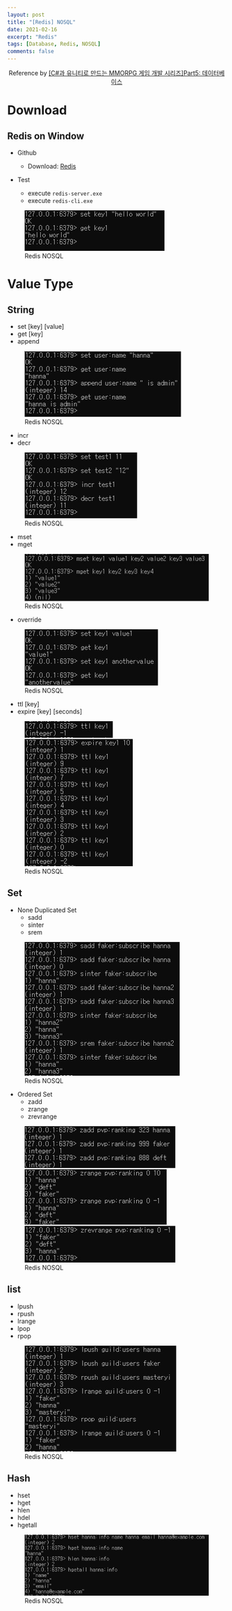 ```yaml
---
layout: post
title: "[Redis] NOSQL"
date: 2021-02-16
excerpt: "Redis"
tags: [Database, Redis, NOSQL]
comments: false
---
```


<center>Reference by <a href="https://www.inflearn.com/course/%EC%9C%A0%EB%8B%88%ED%8B%B0-MMORPG-%EA%B0%9C%EB%B0%9C-part5/dashboard">[C#과 유니티로 만드는 MMORPG 게임 개발 시리즈]Part5: 데이터베이스</a></center>

# Download

## Redis on Window
* Github
  - Download: <a href="https://github.com/tporadowski/redis/releases/tag/v5.0.9">Redis</a>

* Test
  - execute `redis-server.exe`
  - execute `redis-cli.exe`

<figure>
  <a href="/assets/img/posts/redis_nosql/0.jpg"><img src="/assets/img/posts/redis_nosql/0.jpg"></a>
	<figcaption>Redis NOSQL</figcaption>
</figure>

# Value Type

## String
* set [key] [value]
* get [key]
* append

<figure>
  <a href="/assets/img/posts/redis_nosql/1.jpg"><img src="/assets/img/posts/redis_nosql/1.jpg"></a>
	<figcaption>Redis NOSQL</figcaption>
</figure>

* incr
* decr

<figure>
  <a href="/assets/img/posts/redis_nosql/2.jpg"><img src="/assets/img/posts/redis_nosql/2.jpg"></a>
	<figcaption>Redis NOSQL</figcaption>
</figure>

* mset
* mget

<figure>
  <a href="/assets/img/posts/redis_nosql/3.jpg"><img src="/assets/img/posts/redis_nosql/3.jpg"></a>
	<figcaption>Redis NOSQL</figcaption>
</figure>

* override
<figure>
  <a href="/assets/img/posts/redis_nosql/4.jpg"><img src="/assets/img/posts/redis_nosql/4.jpg"></a>
	<figcaption>Redis NOSQL</figcaption>
</figure>

* ttl [key]
* expire [key] [seconds]

<figure class="half">
  <a href="/assets/img/posts/redis_nosql/5.jpg"><img src="/assets/img/posts/redis_nosql/5.jpg"></a>
  <a href="/assets/img/posts/redis_nosql/6.jpg"><img src="/assets/img/posts/redis_nosql/6.jpg"></a>
	<figcaption>Redis NOSQL</figcaption>
</figure>

## Set
* None Duplicated Set
  - sadd
  - sinter
  - srem

<figure>
  <a href="/assets/img/posts/redis_nosql/7.jpg"><img src="/assets/img/posts/redis_nosql/7.jpg"></a>
	<figcaption>Redis NOSQL</figcaption>
</figure>

* Ordered Set
  - zadd
  - zrange
  - zrevrange

 <figure class="third">
  <a href="/assets/img/posts/redis_nosql/8.jpg"><img src="/assets/img/posts/redis_nosql/8.jpg"></a>
  <a href="/assets/img/posts/redis_nosql/9.jpg"><img src="/assets/img/posts/redis_nosql/9.jpg"></a>
  <a href="/assets/img/posts/redis_nosql/10.jpg"><img src="/assets/img/posts/redis_nosql/10.jpg"></a>
	<figcaption>Redis NOSQL</figcaption>
</figure> 

## list
* lpush
* rpush
* lrange
* lpop
* rpop

<figure>
  <a href="/assets/img/posts/redis_nosql/11.jpg"><img src="/assets/img/posts/redis_nosql/11.jpg"></a>
	<figcaption>Redis NOSQL</figcaption>
</figure>

## Hash
* hset
* hget
* hlen
* hdel
* hgetall

<figure>
  <a href="/assets/img/posts/redis_nosql/12.jpg"><img src="/assets/img/posts/redis_nosql/12.jpg"></a>
	<figcaption>Redis NOSQL</figcaption>
</figure>
